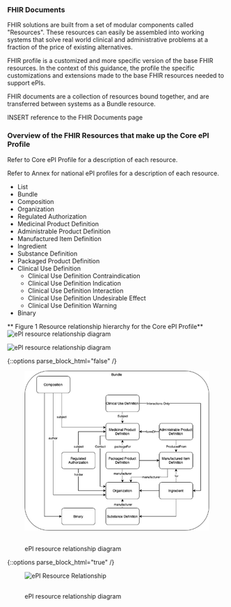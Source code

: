 ### FHIR Documents 
FHIR solutions are built from a set of modular components called "Resources". These resources can easily be assembled into working systems that solve real world clinical and administrative problems at a fraction of the price of existing alternatives.  

FHIR profile is a customized and more specific version of the base FHIR resources. In the context of this guidance, the profile the specific customizations and extensions made to the base FHIR resources needed to support ePIs. 

FHIR documents are a collection of resources bound together, and are transferred between systems as a Bundle resource. 

INSERT reference to the FHIR Documents page 

### Overview of the FHIR Resources that make up the Core ePI Profile 
Refer to Core ePI Profile for a description of each resource. 

Refer to Annex for national ePI profiles for a description of each resource. 
- List
- Bundle
- Composition
- Organization
- Regulated Authorization
- Medicinal Product Definition
- Administrable Product Definition
- Manufactured Item Definition
- Ingredient
- Substance Definition
- Packaged Product Definition
- Clinical Use Definition
    - Clinical Use Definition Contraindication
    - Clinical Use Definition Indication
    - Clinical Use Definition Interaction
    - Clinical Use Definition Undesirable Effect
    - Clinical Use Definition Warning
- Binary

** Figure 1	Resource relationship hierarchy for the Core ePI Profile**  
![ePI resource relationship diagram](https://github.com/hl7-eu/gravitate-health/blob/master/input/images/figure1-epi-resource-relationship.png)

![ePI resource relationship diagram](https://github.com/hl7-eu/gravitate-health/blob/master/input/images/f1-epi-resource-relationship-step2.jpg)
   
{::options parse_block_html="false" /}
<figure>
  <img style="padding-top:0;padding-bottom:30px" width="800px" src="figure1-epi-resource-relationship.png" alt="ePI Resource Relationship"/>
  <figcaption>ePI resource relationship diagram</figcaption>
</figure>
{::options parse_block_html="true" /}

<figure>
  <img style="padding-top:0;padding-bottom:30px" width="800px" src="f1-epi-resource-relationship-step2.jpg" alt="ePI Resource Relationship"/>
  <figcaption>ePI resource relationship diagram</figcaption>
</figure>
